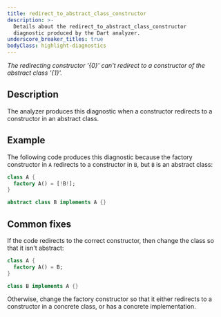 ```yaml
---
title: redirect_to_abstract_class_constructor
description: >-
  Details about the redirect_to_abstract_class_constructor
  diagnostic produced by the Dart analyzer.
underscore_breaker_titles: true
bodyClass: highlight-diagnostics
---
```


_The redirecting constructor '{0}' can't redirect to a constructor of the
abstract class '{1}'._

## Description

The analyzer produces this diagnostic when a constructor redirects to a
constructor in an abstract class.

## Example

The following code produces this diagnostic because the factory
constructor in `A` redirects to a constructor in `B`, but `B` is an
abstract class:

```dart
class A {
  factory A() = [!B!];
}

abstract class B implements A {}
```

## Common fixes

If the code redirects to the correct constructor, then change the class so
that it isn't abstract:

```dart
class A {
  factory A() = B;
}

class B implements A {}
```

Otherwise, change the factory constructor so that it either redirects to a
constructor in a concrete class, or has a concrete implementation.
